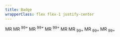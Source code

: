 ```yaml
---
title: Badge
wrapperClass: flex flex-1 justify-center
---
```


<div class="flex gap-24 items-end">
    <span class="vv-avatar" 
           role="img" 
           aria-label="Mario Rossi" 
           tabindex="0">
        MR
        <sup class="vv-badge
                    vv-badge--warning
                    vv-badge--sm
                    vv-badge--rounded">
        </sup>
    </span>
    <span class="vv-avatar" 
           role="img" 
           aria-label="Mario Rossi" 
           tabindex="0">
        MR
        <sup class="vv-badge
                    vv-badge--danger
                    vv-badge--sm
                    vv-badge--rounded">
            99+
        </sup>
    </span>
    <span class="vv-avatar 
                 vv-avatar--lg" 
           role="img" 
           aria-label="Mario Rossi" 
           tabindex="0">
        MR
        <sup class="vv-badge
                    vv-badge--danger
                    vv-badge--rounded">
            99+
        </sup>
    </span>
    <span class="vv-avatar 
                 vv-avatar--lg
                 vv-avatar--rounded" 
           role="img" 
           aria-label="Mario Rossi" 
           tabindex="0">
          MR
        <sup class="vv-badge
                    vv-badge--danger
                    vv-badge--rounded">
            99+
        </sup>
    </span>
    <span class="vv-avatar" 
           role="img" 
           aria-label="Mario Rossi" 
           tabindex="0">
        MR
        <sub class="vv-badge
                    vv-badge--warning
                    vv-badge--sm
                    vv-badge--rounded">
        </sub>
    </span>
    <span class="vv-avatar" 
           role="img" 
           aria-label="Mario Rossi" 
           tabindex="0">
        MR
        <sub class="vv-badge
                    vv-badge--danger
                    vv-badge--sm
                    vv-badge--rounded">
            99+
        </sub>
    </span>
    <span class="vv-avatar 
                 vv-avatar--lg" 
           role="img" 
           aria-label="Mario Rossi" 
           tabindex="0">
        MR
        <sub class="vv-badge
                    vv-badge--danger
                    vv-badge--rounded">
            99+
        </sub>
    </span>
    <span class="vv-avatar 
                 vv-avatar--lg
                 vv-avatar--rounded" 
           role="img" 
           aria-label="Mario Rossi" 
           tabindex="0">
          MR
        <sub class="vv-badge
                    vv-badge--danger
                    vv-badge--rounded">
            99+
        </sub>
    </span>
</div>
